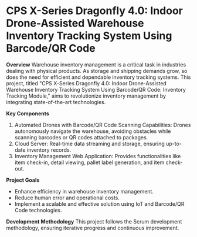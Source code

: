 # CPS X-Series Dragonfly 4.0: Indoor Drone-Assisted Warehouse Inventory Tracking System Using Barcode/QR Code

**Overview**
Warehouse inventory management is a critical task in industries dealing with physical products. As storage and shipping demands grow, so does the need for efficient and dependable inventory tracking systems. This project, titled "CPS X-Series Dragonfly 4.0: Indoor Drone-Assisted Warehouse Inventory Tracking System Using Barcode/QR Code: Inventory Tracking Module," aims to revolutionize inventory management by integrating state-of-the-art technologies.

**Key Components**
1. Automated Drones with Barcode/QR Code Scanning Capabilities: Drones autonomously navigate the warehouse, avoiding obstacles while scanning barcodes or QR codes attached to packages.
2. Cloud Server: Real-time data streaming and storage, ensuring up-to-date inventory records.
3. Inventory Management Web Application: Provides functionalities like item check-in, detail viewing, pallet label generation, and item check-out.

**Project Goals**
- Enhance efficiency in warehouse inventory management.
- Reduce human error and operational costs.
- Implement a scalable and effective solution using IoT and Barcode/QR Code technologies.

**Development Methodology**
This project follows the Scrum development methodology, ensuring iterative progress and continuous improvement.
